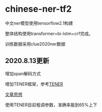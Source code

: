 # chinese-ner-tf2
中文ner模型使用tensorflow2.1构建

整体结构使用transformer+bi-lstm+crf完成。

训练数据采用clue2020ner数据

## 2020.8.13更新
增加span解码方式

增加TENER框架，参考[TENER](https://github.com/fastnlp/TENER)

[文章思想](https://arxiv.org/abs/1911.04474)

使用TENER目前粗调参数，准确率能到65%上下

